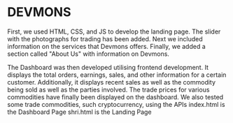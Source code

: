 # DEVMONS
 
 First, we used HTML, CSS, and JS to develop the landing page. The slider with the photographs for trading has been added.
Next we included information on the services that Devmons offers. Finally, we added a section called "About Us" with information on Devmons.

The Dashboard was then developed utilising frontend development. It displays the total orders, earnings, sales, and other information for a certain customer.
Additionally, it displays recent sales as well as the commodity being sold as well as the parties involved.
The trade prices for various commodities have finally been displayed on the dashboard. We also tested some trade commodities, such cryptocurrency, using the APIs
  index.html is the Dashboard Page
  shri.html is the Landing Page
